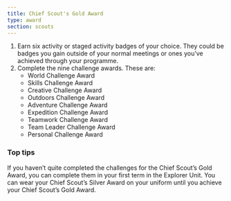 ```yaml
---
title: Chief Scout's Gold Award
type: award
section: scouts
---
```


1. Earn six activity or staged activity badges of your choice. They could be badges you gain outside of your normal meetings or ones you’ve achieved through your programme.
2. Complete the nine challenge awards. These are:
   * World Challenge Award
   * Skills Challenge Award
   * Creative Challenge Award
   * Outdoors Challenge Award
   * Adventure Challenge Award
   * Expedition Challenge Award
   * Teamwork Challenge Award
   * Team Leader Challenge Award
   * Personal Challenge Award

### Top tips

If you haven’t quite completed the challenges for the Chief Scout’s Gold Award, you can complete them in your first term in the Explorer Unit.
You can wear your Chief Scout’s Silver Award on your uniform until you achieve your Chief Scout’s Gold Award.

